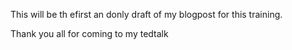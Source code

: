 This will be th efirst an donly draft of my blogpost for this training.  

Thank you all for coming to my tedtalk 
